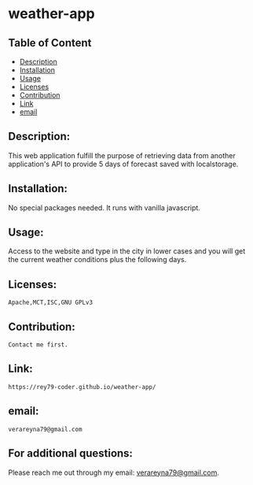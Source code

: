 # weather-app

## Table of Content

- [Description](#Description)
- [Installation](#Installation)
- [Usage](#Usage)
- [Licenses](#Licenses)
- [Contribution](#Contribution)
- [Link](#Link)
- [email](#email)

## Description:
This web application fulfill the purpose of retrieving data from another application's API to provide 5 days of forecast saved with localstorage.
## Installation:
No special packages needed. It runs with vanilla javascript.
## Usage:
Access to the website and type in the city in lower cases and you will get the current weather conditions plus the following days.
## Licenses:
    Apache,MCT,ISC,GNU GPLv3
## Contribution:
    Contact me first.
## Link:
    https://rey79-coder.github.io/weather-app/
## email:
    verareyna79@gmail.com

## For additional questions:
   Please reach me out through my email: verareyna79@gmail.com.



